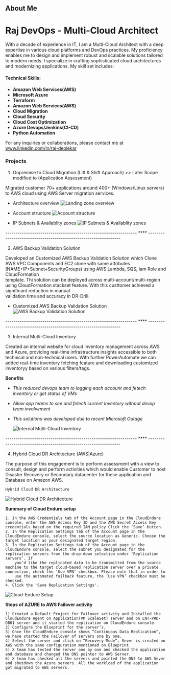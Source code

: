 
## About Me
# Raj DevOps - Multi-Cloud Architect

With a decade of experience in IT, I am a Multi-Cloud Architect with a deep expertise in various cloud platforms and DevOps practices. My proficiency enables me to design and implement robust and scalable solutions tailored to modern needs. I specialize in crafting sophisticated cloud architectures and modernizing applications. My skill set includes:

#### Technical Skills:
 - **Amazon Web Services(AWS)**
 - **Microsoft Azure**
 - **Terraform**
 - **Amazon Web Services(AWS)**
 - **Cloud Migration**
 - **Cloud Security**
 - **Cloud Cost Optimization**
 - **Azure Devops/Jenkins(CI-CD)**
 - **Python Automation**

For any inquiries or collaborations, please contact me at www.linkedin.com/in/raj-deolekar

### Projects

1. Onpremise to Cloud Migration (Lift & Shift Approach) >> Later Scope modified to (Application Assessment)

Migrated customer 70+ applications around 400+ (Windows/Linux servers) to AWS cloud using AWS Server migration services.

   - Architecture overview
      ![Landing zone overview](projects/cloud-migration/architecture.jpeg)  
      
   - Account structure
      ![Account structure](projects/cloud-migration/organizations-units.jpeg)
      
   - IP Subnets & Availablity zones
      ![IP Subnets & Availablity zones](projects/cloud-migration/network-ip.PNG) 

  ---------------------------------------------------------------- **** ----------------------------------------------------------------
       

2. AWS Backup Validation Solution
   
  Developed an Customized AWS Backup Validation Solution which Clone AWS VPC Components and EC2 clone with same attributes (NAME+IP+Subnet+SecurityGroups) using AWS Lambda, SQS, Iam Role and CloudFormation  
  template. Thi solution can be deployed across multi-account/multi-region using CloudFormation stackset feature. With this custtomer achieved a significant reduction in manual   
  validation time and accuracy in DR-Drill.
 
   - Customized AWS Backup Validation Solution
      ![AWS Backup Validation Solution](projects/cloud-migration/backup-validation.png)

  ---------------------------------------------------------------- **** ----------------------------------------------------------------
          

3. Internal Mutli-Cloud Inventory
   
  Created an internal website for cloud inventory management across AWS and Azure, providing real-time infrastructure insights accessible to both technical and non-technical users.
  With further PowerAutomate we can added real-time inventory fetching feature and downloading customized inventoryy based on various filters/tags.

  **Benefits**
  - *This reduced devops team to logging each account and fetech inventory or get status of VMs*
  - *Allow app teams to see and fetech current Inventory without devop team involvement*
  - *This solutions was developed due to recent Microsoft Outage*

      ![Internal Mutli-Cloud Inventory](projects/cloud-migration/cloud-inventory.png)
    
  ---------------------------------------------------------------- **** ----------------------------------------------------------------

4. Hybrid Cloud DR Architecture (AWS|Azure)
   
  The purpose of this engagement is to perform assessment with a view to consult, design and
  perform activities which would enable Customer to host Disaster Recovery or Secondary
  datacenter for these application and Database on Amazon AWS.
  
    Hybrid Cloud DR Architecture
   ![Hybrid Cloud DR Architecture](projects/cloud-migration/Cloud-Endure.jpg)

 **Summary of Cloud Endure setup**

    1. In the AWS Credentials tab of the Account page in the CloudEndure console, enter the AWS Access Key ID and the AWS Secret Access Key credentials based on the required IAM policy Click the ‘Save’ button.
    2. In the Replication Settings tab of the Account page in the CloudEndure console, select the source location as Generic. Choose the target location as your designated target region.
    3. In the Replication Settings tab of the Account page in the CloudEndure console, select the subnet you designated for the replication servers from the drop-down selection under ‘Replication servers’. If  
        you’d like the replicated data to be transmitted from the source  machine to the target cloud-based replication server over a private connection, check the ‘Use VPN’ checkbox. Please note that in order to 
        use the automated failback feature, the ‘Use VPN’ checkbox must be checked.
    4. Click the 'Save Replication Settings'.

   ![Cloud-Endure Setup](projects/cloud-migration/Cloud-Endure-2.jpg)

  **Steps of AZURE to AWS Failover activity**

    1) Created a Default Project for Failover activity and Installed the CloudEndure Agent on Application(VM ScaleSet) server and on LNT-PRD-DB01 server and it started the replication on CloudEndure console.
    2) Configure the Blueprint for the server’s.
    3) Once the CloudEndure console shows “Continuous Data Replication”, we have started the Failover of servers one by one.
    4) Select the server and click on “Recovery Mode”, Sever is created on AWS with the same configuration mentioned on Blueprint.
    5) X team has tested the server one by one and checked the application and database and changed the DNS pointer to AWS Server.
    6) X team has checked all the servers and pointed the DNS to AWS Sever and shutdown the Azure servers. All the workload of the application got migrated to AWS servers.


  
 
